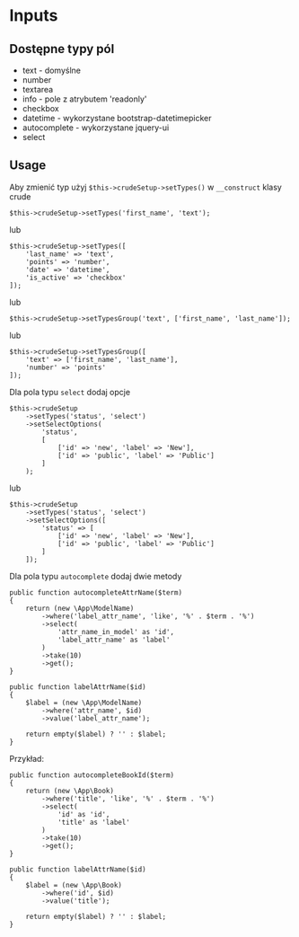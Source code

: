# Inputs

## Dostępne typy pól

* text - domyślne
* number
* textarea
* info - pole z atrybutem 'readonly'
* checkbox
* datetime - wykorzystane bootstrap-datetimepicker
* autocomplete - wykorzystane jquery-ui
* select

## Usage

Aby zmienić typ użyj `$this->crudeSetup->setTypes()` w `__construct` klasy crude

```
$this->crudeSetup->setTypes('first_name', 'text');
```

lub

```
$this->crudeSetup->setTypes([
    'last_name' => 'text',
    'points' => 'number',
    'date' => 'datetime',
    'is_active' => 'checkbox'
]);
```

lub

```
$this->crudeSetup->setTypesGroup('text', ['first_name', 'last_name']);
```

lub

```
$this->crudeSetup->setTypesGroup([
    'text' => ['first_name', 'last_name'],
    'number' => 'points'
]);
```

Dla pola typu `select` dodaj opcje

```
$this->crudeSetup
    ->setTypes('status', 'select')
    ->setSelectOptions(
        'status',
        [
            ['id' => 'new', 'label' => 'New'],
            ['id' => 'public', 'label' => 'Public']
        ]
    );
```

lub

```
$this->crudeSetup
    ->setTypes('status', 'select')
    ->setSelectOptions([
        'status' => [
            ['id' => 'new', 'label' => 'New'],
            ['id' => 'public', 'label' => 'Public']
        ]
    ]);
```

Dla pola typu `autocomplete` dodaj dwie metody

```
public function autocompleteAttrName($term)
{
    return (new \App\ModelName)
        ->where('label_attr_name', 'like', '%' . $term . '%')
        ->select(
            'attr_name_in_model' as 'id',
            'label_attr_name' as 'label'
        )
        ->take(10)
        ->get();
}

public function labelAttrName($id)
{
    $label = (new \App\ModelName)
        ->where('attr_name', $id)
        ->value('label_attr_name');

    return empty($label) ? '' : $label;
}
```

Przykład:
```
public function autocompleteBookId($term)
{
    return (new \App\Book)
        ->where('title', 'like', '%' . $term . '%')
        ->select(
            'id' as 'id',
            'title' as 'label'
        )
        ->take(10)
        ->get();
}

public function labelAttrName($id)
{
    $label = (new \App\Book)
        ->where('id', $id)
        ->value('title');

    return empty($label) ? '' : $label;
}
```

